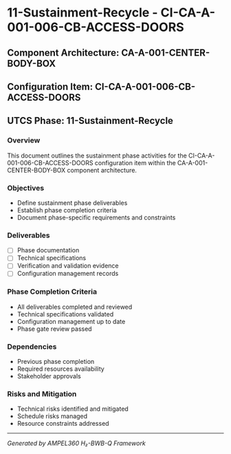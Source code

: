 # 11-Sustainment-Recycle - CI-CA-A-001-006-CB-ACCESS-DOORS

## Component Architecture: CA-A-001-CENTER-BODY-BOX
## Configuration Item: CI-CA-A-001-006-CB-ACCESS-DOORS
## UTCS Phase: 11-Sustainment-Recycle

### Overview
This document outlines the sustainment phase activities for the CI-CA-A-001-006-CB-ACCESS-DOORS configuration item within the CA-A-001-CENTER-BODY-BOX component architecture.

### Objectives
- Define sustainment phase deliverables
- Establish phase completion criteria
- Document phase-specific requirements and constraints

### Deliverables
- [ ] Phase documentation
- [ ] Technical specifications
- [ ] Verification and validation evidence
- [ ] Configuration management records

### Phase Completion Criteria
- All deliverables completed and reviewed
- Technical specifications validated
- Configuration management up to date
- Phase gate review passed

### Dependencies
- Previous phase completion
- Required resources availability
- Stakeholder approvals

### Risks and Mitigation
- Technical risks identified and mitigated
- Schedule risks managed
- Resource constraints addressed

---
*Generated by AMPEL360 H₂-BWB-Q Framework*
